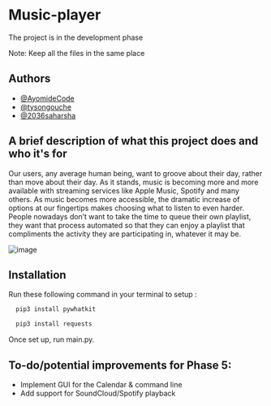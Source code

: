 # Music-player

The project is in the development phase 

Note: Keep all the files in the same place

## Authors
- [@AyomideCode](https://github.com/AyomideCode)
- [@tysongouche](https://github.com/tysongouche)
- [@2036saharsha](https://github.com/2036saharsha)





## A brief description of what this project does and who it's for

Our users, any average human being, want to groove about their day, rather than move
about their day. As it stands, music is becoming more and more available with streaming services
like Apple Music, Spotify and many others. As music becomes more accessible, the dramatic
increase of options at our fingertips makes choosing what to listen to even harder. People
nowadays don’t want to take the time to queue their own playlist, they want that process
automated so that they can enjoy a playlist that compliments the activity they are participating in,
whatever it may be.

![image](https://user-images.githubusercontent.com/61298966/201265254-ddf4e1ef-aea2-46f2-9d95-f68a3fe1323b.png)


## Installation

Run these following command in your terminal to setup : 

```bash
  pip3 install pywhatkit
```

```bash
  pip3 install requests
```

Once set up, run main.py.

## To-do/potential improvements for Phase 5:

- Implement GUI for the Calendar & command line
- Add support for SoundCloud/Spotify playback
